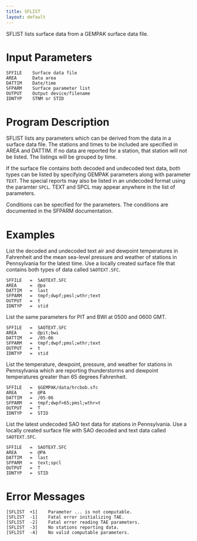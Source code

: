 ```yaml
---
title: SFLIST
layout: default
---
```


SFLIST lists surface data from a GEMPAK surface data file.

# Input Parameters
 
	SFFILE    Surface data file
	AREA      Data area
	DATTIM    Date/time
	SFPARM    Surface parameter list
	OUTPUT    Output device/filename
	IDNTYP    STNM or STID
 
 

# Program Description
 
SFLIST lists any parameters which can be derived from the data
in a surface data file.  The stations and times to be included
are specified in AREA and DATTIM.  If no data are reported for
a station, that station will not be listed.  The listings will
be grouped by time.

If the surface file contains both decoded and undecoded text
data, both types can be listed by specifying GEMPAK parameters
along with parameter `TEXT`.  The special reports may also be
listed in an undecoded format using the paramter `SPCL`.  TEXT
and SPCL may appear anywhere in the list of parameters.

Conditions can be specified for the parameters.  The conditions
are documented in the SFPARM documentation.

 
# Examples
 
List the decoded and undecoded text air and dewpoint
temperatures in Fahrenheit and the mean sea-level pressure
	and weather of stations in Pennsylvania for the latest time.
	Use a locally created surface file that contains both types
	of data called `SAOTEXT.SFC`.

	SFFILE	 =  SAOTEXT.SFC
	AREA	 =  @pa
	DATTIM	 =  last
	SFPARM	 =  tmpf;dwpf;pmsl;wthr;text
	OUTPUT	 =  t
	IDNTYP	 =  stid

List the same parameters for PIT and BWI at 0500 and
	0600 GMT.

	SFFILE	 =  SAOTEXT.SFC
	AREA	 =  @pit;bwi
	DATTIM	 =  /05-06
	SFPARM	 =  tmpf;dwpf;pmsl;wthr;text
	OUTPUT	 =  t
	IDNTYP	 =  stid

List the temperature, dewpoint, pressure, and weather
	for stations in Pennsylvania which are reporting
	thunderstorms and dewpoint temperatures greater than
	65 degrees Fahrenheit.

	SFFILE	 =  $GEMPAK/data/hrcbob.sfc
	AREA	 =  @PA
	DATTIM	 =  /05-06
	SFPARM	 =  tmpf;dwpf>65;pmsl;wthr=t
	OUTPUT	 =  T
	IDNTYP	 =  STID

 List the latest undecoded SAO text data for stations in
	Pennsylvania. Use a locally created surface file with SAO
	decoded and text data called `SAOTEXT.SFC`.

	SFFILE   =  SAOTEXT.SFC
	AREA     =  @PA
	DATTIM   =  last
	SFPARM   =  text;spcl
	OUTPUT   =  T
	IDNTYP   =  STID


# Error Messages
 
	[SFLIST  +1]    Parameter ... is not computable.
	[SFLIST  -1]    Fatal error initializing TAE.
	[SFLIST  -2]    Fatal error reading TAE parameters.
	[SFLIST  -3]    No stations reporting data.
	[SFLIST  -4]    No valid computable parameters.
